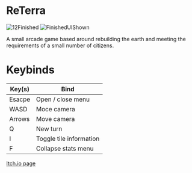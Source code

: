 # ReTerra
![12Finished](https://user-images.githubusercontent.com/77563973/186054643-20a811a9-fe09-4c76-9651-1c471e2294c4.png)
![FinishedUIShown](https://user-images.githubusercontent.com/77563973/186056368-9cfba05e-8946-4189-8d71-0df17deffcfd.png)

A small arcade game based around rebuilding the earth and meeting the requirements of a small number of citizens.

# Keybinds
Key(s)        | Bind
------------- | -------------------------
Esacpe        | Open / close menu
WASD          | Moce camera
Arrows        | Move camera
Q             | New turn
I             | Toggle tile information
F             | Collapse stats menu

[Itch.io page](https://oxnh.itch.io/reterra)
